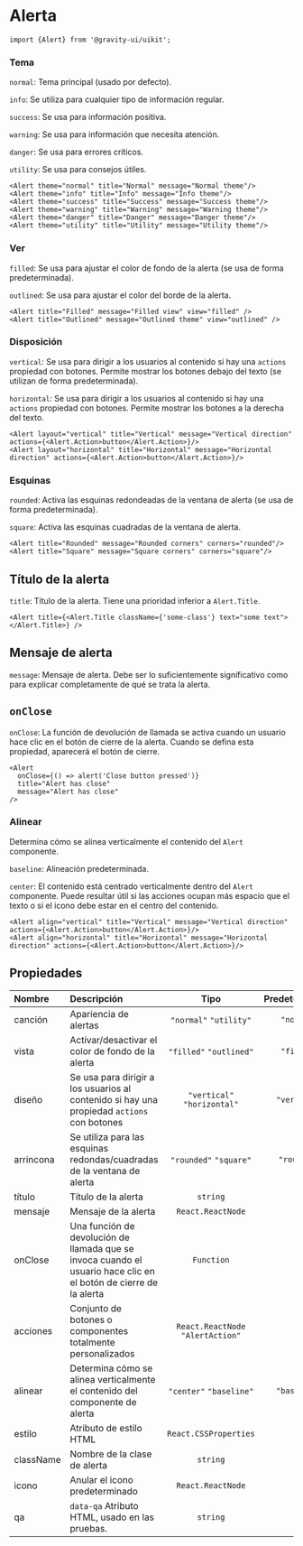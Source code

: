 <!--GITHUB_BLOCK-->

# Alerta

<!--/GITHUB_BLOCK-->

```tsx
import {Alert} from '@gravity-ui/uikit';
```

### Tema

`normal`: Tema principal (usado por defecto).

`info`: Se utiliza para cualquier tipo de información regular.

`success`: Se usa para información positiva.

`warning`: Se usa para información que necesita atención.

`danger`: Se usa para errores críticos.

`utility`: Se usa para consejos útiles.

<!--LANDING_BLOCK
<ExampleBlock
    code={`
<Alert theme="normal" title="Normal" message="Normal theme" />
<Alert theme="info" title="Info" message="Info theme" />
<Alert theme="success" title="Success" message="Success theme" />
<Alert theme="warning" title="Warning" message="Warning theme" />
<Alert theme="danger" title="Danger" message="Danger theme" />
<Alert theme="utility" title="utility" message="Utility theme" />
`}>
    <UIKit.Alert theme="normal" title="Normal" message="Normal theme" />
    <UIKit.Alert theme="info" title="Info" message="Info theme" />
    <UIKit.Alert theme="success" title="Success" message="Success theme" />
    <UIKit.Alert theme="warning" title="Warning" message="Warning theme" />
    <UIKit.Alert theme="danger" title="Danger" message="Danger theme" />
    <UIKit.Alert theme="utility" title="Utility" message="Utility theme" />
</ExampleBlock>
LANDING_BLOCK-->

<!--GITHUB_BLOCK-->

```tsx
<Alert theme="normal" title="Normal" message="Normal theme"/>
<Alert theme="info" title="Info" message="Info theme"/>
<Alert theme="success" title="Success" message="Success theme"/>
<Alert theme="warning" title="Warning" message="Warning theme"/>
<Alert theme="danger" title="Danger" message="Danger theme"/>
<Alert theme="utility" title="Utility" message="Utility theme"/>
```

<!--/GITHUB_BLOCK-->

### Ver

`filled`: Se usa para ajustar el color de fondo de la alerta (se usa de forma predeterminada).

`outlined`: Se usa para ajustar el color del borde de la alerta.

<!--LANDING_BLOCK
<ExampleBlock
    code={`
<Alert title="Filled" message="Filled view" view="filled" />
<Alert title="Outlined" message="Outlined theme" view="outlined" />
`}
>
    <UIKit.Alert title="Filled" message="Filled view" view="filled" />
    <UIKit.Alert title="Outlined" message="Outlined theme" view="outlined" />
</ExampleBlock>
LANDING_BLOCK-->

<!--GITHUB_BLOCK-->

```
<Alert title="Filled" message="Filled view" view="filled" />
<Alert title="Outlined" message="Outlined theme" view="outlined" />
```

<!--/GITHUB_BLOCK-->

### Disposición

`vertical`: Se usa para dirigir a los usuarios al contenido si hay una `actions` propiedad con botones. Permite mostrar los botones debajo del texto (se utilizan de forma predeterminada).

`horizontal`: Se usa para dirigir a los usuarios al contenido si hay una `actions` propiedad con botones. Permite mostrar los botones a la derecha del texto.

<!--LANDING_BLOCK
<ExampleBlock
    code={`
<Alert layout="vertical" title="Vertical" message="Vertical direction" actions={<Alert.Action>button</Alert.Action>} />
<Alert layout="horizontal" title="Horizontal" message="Horizontal direction" actions={<Alert.Action>button</Alert.Action>} />
`}>
    <UIKit.Alert layout="vertical" title="Vertical" message="Vertical direction" actions={<UIKit.Alert.Action>button</UIKit.Alert.Action>} />
    <UIKit.Alert layout="horizontal" title="Horizontal" message="Horizontal direction" actions={<UIKit.Alert.Action>button</UIKit.Alert.Action>} />
</ExampleBlock>
LANDING_BLOCK-->

<!--GITHUB_BLOCK-->

```tsx
<Alert layout="vertical" title="Vertical" message="Vertical direction" actions={<Alert.Action>button</Alert.Action>}/>
<Alert layout="horizontal" title="Horizontal" message="Horizontal direction" actions={<Alert.Action>button</Alert.Action>}/>
```

<!--/GITHUB_BLOCK-->

### Esquinas

`rounded`: Activa las esquinas redondeadas de la ventana de alerta (se usa de forma predeterminada).

`square`: Activa las esquinas cuadradas de la ventana de alerta.

<!--LANDING_BLOCK
<ExampleBlock
    code={`
<Alert title="Rounded" message="Rounded corners" corners="rounded"  />
<Alert title="Square" message="Square corners" corners="square" />
`}
>
    <UIKit.Alert title="Rounded" message="Rounded corners" corners="rounded"  />
    <UIKit.Alert title="Square" message="Square corners" corners="square" />
</ExampleBlock>
LANDING_BLOCK-->

<!--GITHUB_BLOCK-->

```tsx
<Alert title="Rounded" message="Rounded corners" corners="rounded"/>
<Alert title="Square" message="Square corners" corners="square"/>
```

<!--/GITHUB_BLOCK-->

## Título de la alerta

`title`: Título de la alerta. Tiene una prioridad inferior a `Alert.Title`.

<!--LANDING_BLOCK
<ExampleBlock
    code={`
<Alert title={<Alert.Title className={'some-class'} text="some text"></Alert.Title>} />
`}
>
    <UIKit.Alert title={<UIKit.Alert.Title className={'some-class'} text="some text"></UIKit.Alert.Title>} />
</ExampleBlock>
LANDING_BLOCK-->

<!--GITHUB_BLOCK-->

```tsx
<Alert title={<Alert.Title className={'some-class'} text="some text"></Alert.Title>} />
```

<!--/GITHUB_BLOCK-->

## Mensaje de alerta

`message`: Mensaje de alerta. Debe ser lo suficientemente significativo como para explicar completamente de qué se trata la alerta.

## `onClose`

`onClose`: La función de devolución de llamada se activa cuando un usuario hace clic en el botón de cierre de la alerta. Cuando se defina esta propiedad, aparecerá el botón de cierre.

<!--LANDING_BLOCK
<ExampleBlock
    code={`
<Alert onClose={() => alert('Close button pressed')} title="Alert has close" message="Alert has close" />
`}
>
    <UIKit.Alert onClose={() => alert('Close button pressed')} title="Alert has close" message="Alert has close" />
</ExampleBlock>
LANDING_BLOCK-->

<!--GITHUB_BLOCK-->

```tsx
<Alert
  onClose={() => alert('Close button pressed')}
  title="Alert has close"
  message="Alert has close"
/>
```

<!--/GITHUB_BLOCK-->

### Alinear

Determina cómo se alinea verticalmente el contenido del `Alert` componente.

`baseline`: Alineación predeterminada.

`center`: El contenido está centrado verticalmente dentro del `Alert` componente. Puede resultar útil si las acciones ocupan más espacio que el texto o si el icono debe estar en el centro del contenido.

<!--LANDING_BLOCK
<ExampleBlock
    code={`
<Alert align="baseline" theme="info" title="Baseline" message="Baseline align" actions={<Alert.Action>button</Alert.Action>} />
<Alert align="center" theme="info" title="Center" message="Center align" actions={<Alert.Action>button</Alert.Action>} align="center"/>
`}>
    <UIKit.Alert align="baseline" theme="info" title="Baseline" message="Baseline align" actions={<UIKit.Alert.Action>button</UIKit.Alert.Action>} />
    <UIKit.Alert align="center" theme="info" title="Center" message="Center align" actions={<UIKit.Alert.Action>button</UIKit.Alert.Action>} align="center"/>
</ExampleBlock>
LANDING_BLOCK-->

<!--GITHUB_BLOCK-->

```tsx
<Alert align="vertical" title="Vertical" message="Vertical direction" actions={<Alert.Action>button</Alert.Action>}/>
<Alert align="horizontal" title="Horizontal" message="Horizontal direction" actions={<Alert.Action>button</Alert.Action>}/>
```

<!--/GITHUB_BLOCK-->

## Propiedades

| Nombre    | Descripción                                                                                                       |               Tipo                | Predeterminado |
| :-------- | :---------------------------------------------------------------------------------------------------------------- | :-------------------------------: | :------------: |
| canción   | Apariencia de alertas                                                                                             |      `"normal"` `"utility"`       |   `"normal"`   |
| vista     | Activar/desactivar el color de fondo de la alerta                                                                 |      `"filled"` `"outlined"`      |   `"filled"`   |
| diseño    | Se usa para dirigir a los usuarios al contenido si hay una propiedad `actions` con botones                        |    `"vertical"` `"horizontal"`    |  `"vertical"`  |
| arrincona | Se utiliza para las esquinas redondas/cuadradas de la ventana de alerta                                           |      `"rounded"` `"square"`       |  `"rounded"`   |
| título    | Título de la alerta                                                                                               |             `string`              |                |
| mensaje   | Mensaje de la alerta                                                                                              |         `React.ReactNode`         |                |
| onClose   | Una función de devolución de llamada que se invoca cuando el usuario hace clic en el botón de cierre de la alerta |            `Function`             |                |
| acciones  | Conjunto de botones o componentes totalmente personalizados                                                       | `React.ReactNode` `"AlertAction"` |                |
| alinear   | Determina cómo se alinea verticalmente el contenido del componente de alerta                                      |      `"center"` `"baseline"`      |  `"baseline"`  |
| estilo    | Atributo de estilo HTML                                                                                           |       `React.CSSProperties`       |                |
| className | Nombre de la clase de alerta                                                                                      |             `string`              |                |
| icono     | Anular el icono predeterminado                                                                                    |         `React.ReactNode`         |                |
| qa        | `data-qa` Atributo HTML, usado en las pruebas.                                                                    |             `string`              |                |
